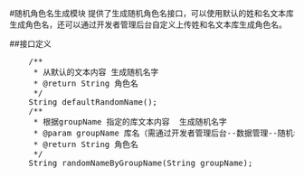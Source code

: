 #随机角色名生成模块
提供了生成随机角色名接口，可以使用默认的姓和名文本库生成角色名，还可以通过开发者管理后台自定义上传姓和名文本库生成角色名。

##接口定义
<pre>
	/**
	 * 从默认的文本内容 生成随机名字
	 * @return String 角色名
	 */
	String defaultRandomName();
	/**
	 * 根据groupName 指定的库文本内容  生成随机名字
	 * @param groupName 库名（需通过开发者管理后台--数据管理--随机名称页面新增一条自定义文本库信息）
	 * @return String 角色名
	 */
	String randomNameByGroupName(String groupName);
</pre>
